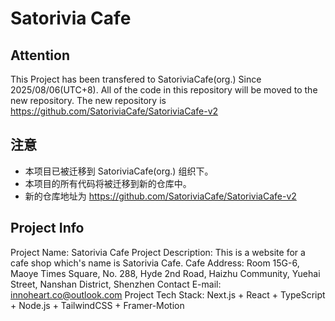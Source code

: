# Satorivia Cafe
## Attention
This Project has been transfered to SatoriviaCafe(org.) Since 2025/08/06(UTC+8).
All of the code in this repository will be moved to the new repository.
The new repository is https://github.com/SatoriviaCafe/SatoriviaCafe-v2
## 注意
- 本项目已被迁移到 SatoriviaCafe(org.) 组织下。
- 本项目的所有代码将被迁移到新的仓库中。
- 新的仓库地址为 https://github.com/SatoriviaCafe/SatoriviaCafe-v2

## Project Info
Project Name: Satorivia Cafe
Project Description: This is a website for a cafe shop which's name is Satorivia Cafe.
Cafe Address: Room 15G-6, Maoye Times Square, No. 288, Hyde 2nd Road, Haizhu Community, Yuehai Street, Nanshan District, Shenzhen
Contact E-mail: innoheart.co@outlook.com
Project Tech Stack: Next.js + React + TypeScript + Node.js + TailwindCSS + Framer-Motion



